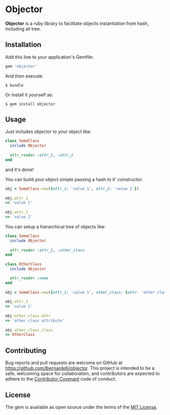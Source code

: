 # Objector

**Objector** is a ruby library to facilitate objects instantiation from hash, including all tree.

## Installation

Add this line to your application's Gemfile:

```ruby
gem 'objector'
```

And then execute:

    $ bundle

Or install it yourself as:

    $ gem install objector

## Usage

Just includes objector to your object like:

```ruby
class SomeClass
  include Objector
  
  attr_reader :attr_1, :attr_2
end
```
and it's done! 

You can build your object simple passing a hash to it' constructor.

```ruby
obj = SomeClass.new({attr_1: 'value 1', attr_2: 'value 2'})
 
obj.attr_1
=> 'value 1'
 
obj.attr_2
=> 'value 2'
```

You can setup a hierarchical tree of objects like:

```ruby
class SomeClass
  include Objector
  
  attr_reader :attr_1, :other_class
end
 
class OtherClass
  include Objector

  attr_reader :name
end
 
obj = SomeClass.new({attr_1: 'value 1', other_class: {attr: 'other class attribute'}})
 
obj.attr_1
=> 'value 1'
 
obj.other_class.attr
=> 'other class attribute'
 
obj.other_class.class
=> OtherClass

```


## Contributing

Bug reports and pull requests are welcome on GitHub at https://github.com/lbernardelli/objector. This project is intended to be a safe, welcoming space for collaboration, and contributors are expected to adhere to the [Contributor Covenant](http://contributor-covenant.org) code of conduct.


## License

The gem is available as open source under the terms of the [MIT License](http://opensource.org/licenses/MIT).

